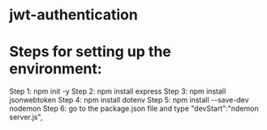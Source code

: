 # jwt-authentication
# Steps for setting up the environment:
Step 1: npm init -y
Step 2: npm install express
Step 3: npm install jsonwebtoken
Step 4: npm install dotenv
Step 5: npm  install --save-dev nodemon
Step 6: go to the package.json file and type
    "devStart":"ndemon server.js",
